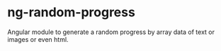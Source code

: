 # ng-random-progress
Angular module to generate a random progress by array data of text or images or even html.
